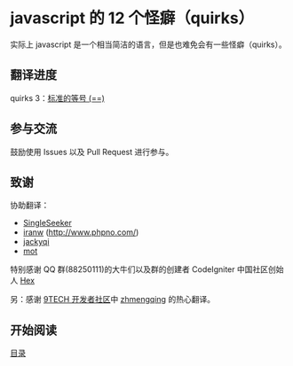 javascript 的 12 个怪癖（quirks）
===================

实际上 javascript 是一个相当简洁的语言，但是也难免会有一些怪癖（quirks）。 

## 翻译进度

quirks 3：[标准的等号 (==)](https://github.com/justjavac/12-javascript-quirks/blob/master/cn/3-normal-equality-vs-the-double-equals.md)

## 参与交流

鼓励使用 Issues 以及 Pull Request 进行参与。

## 致谢

协助翻译：

- [SingleSeeker](http://weibo.com/singleseeker)
- [iranw](http://weibo.com/u/1564393001) (http://www.phpno.com/)
- [jackyqi](http://weibo.com/thankwsx)
- [mot](http://weibo.com/mot99)

特别感谢 QQ 群(88250111)的大牛们以及群的创建者 CodeIgniter 中国社区创始人 [Hex](http://weibo.com/hexhex)

另：感谢 [9TECH 开发者社区](http://9tech.cn/)中 [zhmengqing](http://me.9tech.cn/index.php/homepage/main/96622) 的热心翻译。

## 开始阅读

[目录](./cn/content.md)
